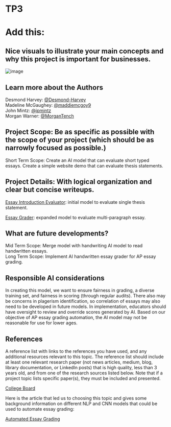 # TP3
# Add this:
## Nice visuals to illustrate your main concepts and why this project is important for businesses.

![image](https://www.totalregistration.net/images/CBFinances/HistoryNumExamsExamFee.png)

## Learn more about the Authors
Desmond Harvey: [@Desmond-Harvey](https://github.com/Desmond-Harvey)  
Madeline McGaughey: [@maddiemcgoy9](https://github.com/maddiemcgoy9)  
John Mintz: [@jpmintz](https://github.com/jpmintz)  
Morgan Warner: [@MorganTench](https://github.com/MorganTench/MSBAportfolio)  

## Project Scope: Be as specific as possible with the scope of your project (which should be as narrowly focused as possible.)

Short Term Scope: Create an AI model that can evaluate short typed essays. Create a simple website demo that can evaluate thesis statements. 



## Project Details: With logical organization and clear but concise writeups.

[Essay Introduction Evaluator](https://script.google.com/macros/s/AKfycbxRluQljBoN2PC1dW4iDnAkObKuLUhs7R7orDWjLOWQ7Kjl9WJb4yvy1V0dmwD0XWM/exec): initial model to evaluate single thesis statement.

[Essay Grader](https://script.google.com/macros/s/AKfycbzGV3livLefoWqqA5_ESHbr2LCdNVGhEmmOcsFRCfuj_8Xir6s-3nOGmptz_W9oUvQX/exec): expanded model to evaluate multi-paragraph essay. 

## What are future developments?

Mid Term Scope: Merge model with handwriting AI model to read handwritten essays.  
Long Term Scope: Implement AI handwritten essay grader for AP essay grading. 

## Responsible AI considerations

In creating this model, we want to ensure fairness in grading, a diverse training set, and fairness in scoring (through regular audits).  There also may be concerns in plagerism identification, so correlation of essays may also need to be developed in future models. In implementation, educators should have oversight to review and override scores generated by AI. Based on our objective of AP essay grading automation, the AI model may not be reasonable for use for lower ages. 

## References
A reference list with links to the references you have used, and any additional resources relevant to this topic. The reference list should include at least one relevant research paper (not news articles, medium, blog, library documentation, or LinkedIn posts) that is high quality, less than 3 years old, and from one of the research sources listed below. Note that if a project topic lists specific paper(s), they must be included and presented.

[College Board](https://www.totalregistration.net/AP-Exam-Registration-Service/Follow-The-Money-History-of-College-Board-Finances.php)

Here is the article that led us to choosing this topic and gives some background information on different NLP and CNN models that could be used to automate essay grading: 

[Automated Essay Grading](https://onlinelibrary.wiley.com/doi/10.4218/etrij.2023-0324)



